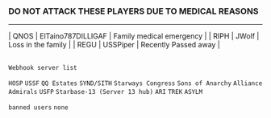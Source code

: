 ### DO NOT ATTACK THESE PLAYERS DUE TO MEDICAL REASONS
---
| QNOS | ElTaino787DILLIGAF | Family medical emergency |
| RIPH | JWolf | Loss in the family |
| REGU | USSPiper | Recently Passed away | 
<br>
<br>

`Webhook server list`

`HOSP`
`USSF`
`QQ Estates`
`SYND/SITH`
`Starways Congress`
`Sons of Anarchy`
`Alliance Admirals`
`USFP`
`Starbase-13 (Server 13 hub)`
`ARI`
`TREK`
`ASYLM`


`banned users`
`none`
